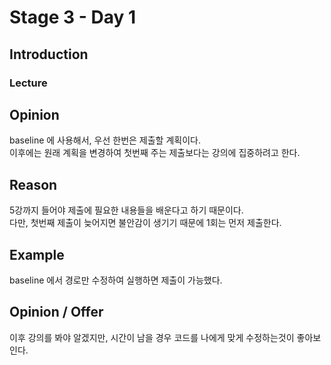# Stage 3 - Day 1

## Introduction

### Lecture

## Opinion

baseline 에 사용해서, 우선 한번은 제출할 계획이다.  
이후에는 원래 계획을 변경하여 첫번째 주는 제출보다는 강의에 집중하려고 한다.

## Reason

5강까지 들어야 제출에 필요한 내용들을 배운다고 하기 때문이다.  
다만, 첫번째 제출이 늦어지면 불안감이 생기기 때문에 1회는 먼저 제출한다.

## Example

baseline 에서 경로만 수정하여 실행하면 제출이 가능했다.

## Opinion / Offer

이후 강의를 봐야 알겠지만, 시간이 남을 경우 코드를 나에게 맞게 수정하는것이 좋아보인다.
